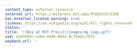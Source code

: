 ```yaml
---
content_type: external-resource
external_url: https://mitpress.mit.edu/9780262572286
has_external_license_warning: true
license: https://en.wikipedia.org/wiki/All_rights_reserved
status: ''
title: '![Buy at MIT Press](/images/mp_logo.gif)'
uid: e307b09c-e26e-444b-8693-0c75d41c7bf5
wayback_url: ''
---
```


